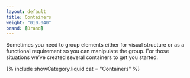 ```yaml
---
layout: default
title: Containers
weight: "010.040"
brand: [Brand]
---
```


<div class="row">
	<div class="col-sm-8 col-sm-offset-4 category-head lead">
		Sometimes you need to group elements either for visual structure or as a functional requirement so you can manipulate the group. For those situations
		we&rsquo;ve created several containers to get you started.
	</div>
</div>

{% include showCategory.liquid  cat = "Containers" %}